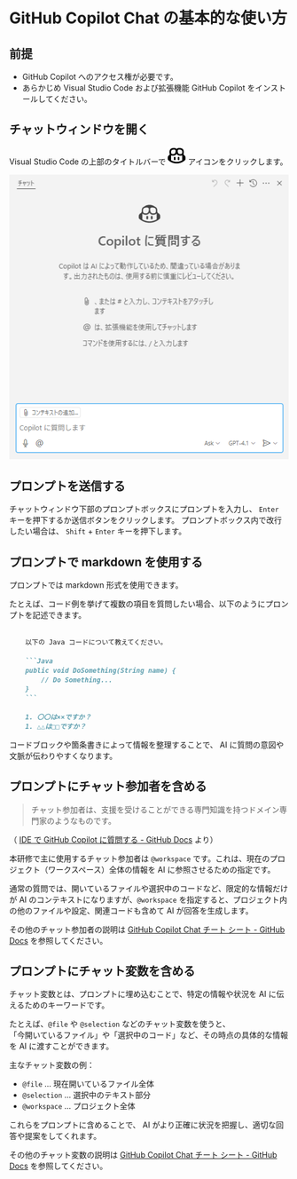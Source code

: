 # GitHub Copilot Chat の基本的な使い方

## 前提

- GitHub Copilot へのアクセス権が必要です。
- あらかじめ Visual Studio Code および拡張機能 GitHub Copilot をインストールしてください。

## チャットウィンドウを開く

Visual Studio Code の上部のタイトルバーで ![GitHub Copilot アイコン](./images/github-copilot-icon.svg) アイコンをクリックします。

![GitHub Copilot チャットウィンドウ](./images/github-copilot-chat-window.png)

## プロンプトを送信する

チャットウィンドウ下部のプロンプトボックスにプロンプトを入力し、 `Enter` キーを押下するか送信ボタンをクリックします。
プロンプトボックス内で改行したい場合は、 `Shift` + `Enter` キーを押下します。

## プロンプトで markdown を使用する

プロンプトでは markdown 形式を使用できます。

たとえば、コード例を挙げて複数の項目を質問したい場合、以下のようにプロンプトを記述できます。

```markdown

    以下の Java コードについて教えてください。

    ```Java
    public void DoSomething(String name) {
        // Do Something...
    }
    ```

    1. 〇〇は××ですか？
    1. △△は□□ですか？
```

コードブロックや箇条書きによって情報を整理することで、 AI に質問の意図や文脈が伝わりやすくなります。

## プロンプトにチャット参加者を含める

> チャット参加者は、支援を受けることができる専門知識を持つドメイン専門家のようなものです。

（ [IDE で GitHub Copilot に質問する - GitHub Docs](https://docs.github.com/ja/copilot/using-github-copilot/copilot-chat/asking-github-copilot-questions-in-your-ide#submitting-prompts) より）

本研修で主に使用するチャット参加者は `@workspace` です。これは、現在のプロジェクト（ワークスペース）全体の情報を AI に参照させるための指定です。

通常の質問では、開いているファイルや選択中のコードなど、限定的な情報だけが AI のコンテキストになりますが、`@workspace` を指定すると、プロジェクト内の他のファイルや設定、関連コードも含めて AI が回答を生成します。

その他のチャット参加者の説明は [GitHub Copilot Chat チート シート - GitHub Docs](https://docs.github.com/ja/copilot/using-github-copilot/copilot-chat/github-copilot-chat-cheat-sheet?tool=vscode#chat-participants) を参照してください。

## プロンプトにチャット変数を含める

チャット変数とは、プロンプトに埋め込むことで、特定の情報や状況を AI に伝えるためのキーワードです。

たとえば、`@file` や `@selection` などのチャット変数を使うと、  
「今開いているファイル」や「選択中のコード」など、その時点の具体的な情報を AI に渡すことができます。

主なチャット変数の例：

- `@file` … 現在開いているファイル全体
- `@selection` … 選択中のテキスト部分
- `@workspace` … プロジェクト全体

これらをプロンプトに含めることで、 AI がより正確に状況を把握し、適切な回答や提案をしてくれます。

その他のチャット変数の説明は [GitHub Copilot Chat チート シート - GitHub Docs](https://docs.github.com/ja/copilot/using-github-copilot/copilot-chat/github-copilot-chat-cheat-sheet?tool=vscode#chat-variables) を参照してください。
